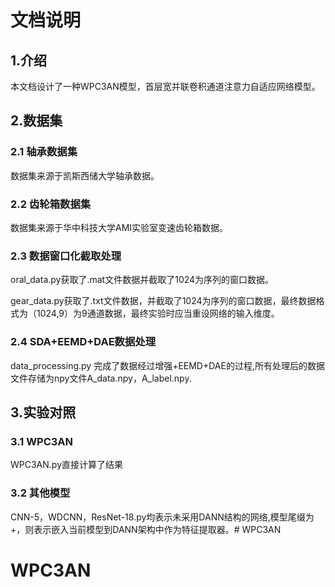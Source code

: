 # 文档说明
## 1.介绍
本文档设计了一种WPC3AN模型，首层宽并联卷积通道注意力自适应网络模型。
## 2.数据集
### 2.1 轴承数据集
数据集来源于凯斯西储大学轴承数据。
### 2.2 齿轮箱数据集
数据集来源于华中科技大学AMI实验室变速齿轮箱数据。
### 2.3 数据窗口化截取处理
oral_data.py获取了.mat文件数据并截取了1024为序列的窗口数据。

gear_data.py获取了.txt文件数据，并截取了1024为序列的窗口数据，最终数据格式为（1024,9）为9通道数据，最终实验时应当重设网络的输入维度。
### 2.4 SDA+EEMD+DAE数据处理
data_processing.py 完成了数据经过增强+EEMD+DAE的过程,所有处理后的数据文件存储为npy文件A_data.npy，A_label.npy.
## 3.实验对照
### 3.1 WPC3AN
WPC3AN.py直接计算了结果
### 3.2 其他模型
CNN-5，WDCNN，ResNet-18.py均表示未采用DANN结构的网络,模型尾缀为+，则表示嵌入当前模型到DANN架构中作为特征提取器。# WPC3AN
# WPC3AN
